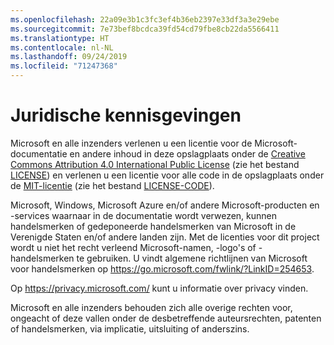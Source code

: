 ```yaml
---
ms.openlocfilehash: 22a09e3b1c3fc3ef4b36eb2397e33df3a3e29ebe
ms.sourcegitcommit: 7e73bef8bcdca39fd54cd79fbe8cb22da5566411
ms.translationtype: HT
ms.contentlocale: nl-NL
ms.lasthandoff: 09/24/2019
ms.locfileid: "71247368"
---
```

# <a name="legal-notices"></a>Juridische kennisgevingen

Microsoft en alle inzenders verlenen u een licentie voor de Microsoft-documentatie en andere inhoud in deze opslagplaats onder de [Creative Commons Attribution 4.0 International Public License](https://creativecommons.org/licenses/by/4.0/legalcode) (zie het bestand [LICENSE](LICENSE)) en verlenen u een licentie voor alle code in de opslagplaats onder de [MIT-licentie](https://opensource.org/licenses/MIT) (zie het bestand [LICENSE-CODE](LICENSE-CODE)).

Microsoft, Windows, Microsoft Azure en/of andere Microsoft-producten en -services waarnaar in de documentatie wordt verwezen, kunnen handelsmerken of gedeponeerde handelsmerken van Microsoft in de Verenigde Staten en/of andere landen zijn.
Met de licenties voor dit project wordt u niet het recht verleend Microsoft-namen, -logo's of -handelsmerken te gebruiken.
U vindt algemene richtlijnen van Microsoft voor handelsmerken op https://go.microsoft.com/fwlink/?LinkID=254653.

Op https://privacy.microsoft.com/ kunt u informatie over privacy vinden.

Microsoft en alle inzenders behouden zich alle overige rechten voor, ongeacht of deze vallen onder de desbetreffende auteursrechten, patenten of handelsmerken, via implicatie, uitsluiting of anderszins.
